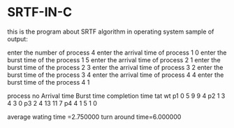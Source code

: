 # SRTF-IN-C
this is the program about SRTF algorithm in operating system
sample of output:

enter the number of process
4
enter the arrival time of process 1
0
enter the burst time of the process 1
5
enter the arrival time of process 2
1
enter the burst time of the process 2
3
enter the arrival time of process 3
2
enter the burst time of the process 3
4
enter the arrival time of process 4
4
enter the burst time of the process 4
1

process no      Arrival time    Burst time      completion time tat     wt
p1              0               5               9               9       4
p2              1               3               4               3       0
p3              2               4               13              11      7
p4              4               1               5               1       0

average wating time =2.750000
turn around time=6.000000
